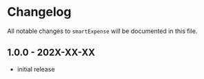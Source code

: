 # Changelog

All notable changes to `smartExpense` will be documented in this file.

## 1.0.0 - 202X-XX-XX

- initial release
